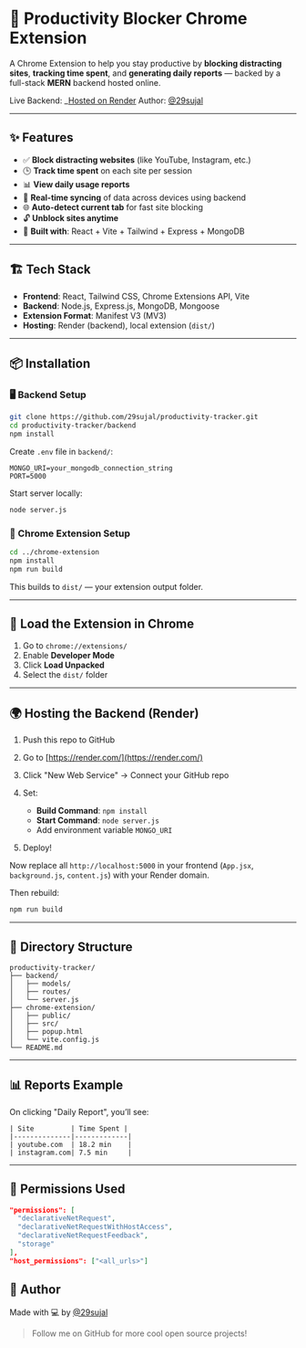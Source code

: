 # 🚀 Productivity Blocker Chrome Extension

A Chrome Extension to help you stay productive by **blocking distracting sites**, **tracking time spent**, and **generating daily reports** — backed by a full-stack **MERN** backend hosted online.

Live Backend: _[Hosted on Render](https://productivity-tracker-2jkn.onrender.com) 
Author: [@29sujal](https://github.com/29sujal)

---

## ✨ Features

- ✅ **Block distracting websites** (like YouTube, Instagram, etc.)
- 🕒 **Track time spent** on each site per session
- 📊 **View daily usage reports**
- 🔄 **Real-time syncing** of data across devices using backend
- 🌐 **Auto-detect current tab** for fast site blocking
- 🔓 **Unblock sites anytime**
- 🧠 **Built with**: React + Vite + Tailwind + Express + MongoDB

---

## 🏗️ Tech Stack

- **Frontend**: React, Tailwind CSS, Chrome Extensions API, Vite
- **Backend**: Node.js, Express.js, MongoDB, Mongoose
- **Extension Format**: Manifest V3 (MV3)
- **Hosting**: Render (backend), local extension (`dist/`)

---

## 📦 Installation

### 🖥 Backend Setup

```bash
git clone https://github.com/29sujal/productivity-tracker.git
cd productivity-tracker/backend
npm install
````

Create `.env` file in `backend/`:

```env
MONGO_URI=your_mongodb_connection_string
PORT=5000
```

Start server locally:

```bash
node server.js
```

### 🧩 Chrome Extension Setup

```bash
cd ../chrome-extension
npm install
npm run build
```

This builds to `dist/` — your extension output folder.

---

## 🧪 Load the Extension in Chrome

1. Go to `chrome://extensions/`
2. Enable **Developer Mode**
3. Click **Load Unpacked**
4. Select the `dist/` folder

---

## 🌍 Hosting the Backend (Render)

1. Push this repo to GitHub
2. Go to [https://render.com/](https://render.com/)
3. Click "New Web Service" → Connect your GitHub repo
4. Set:

   * **Build Command**: `npm install`
   * **Start Command**: `node server.js`
   * Add environment variable `MONGO_URI`
5. Deploy!

Now replace all `http://localhost:5000` in your frontend (`App.jsx`, `background.js`, `content.js`) with your Render domain.

Then rebuild:

```bash
npm run build
```

---

## 📁 Directory Structure

```
productivity-tracker/
├── backend/
│   ├── models/
│   ├── routes/
│   └── server.js
├── chrome-extension/
│   ├── public/
│   ├── src/
│   ├── popup.html
│   └── vite.config.js
└── README.md
```

---

## 📊 Reports Example

On clicking "Daily Report", you’ll see:

```
| Site         | Time Spent |
|--------------|-------------|
| youtube.com  | 18.2 min    |
| instagram.com| 7.5 min     |
```

---

## 🔐 Permissions Used

```json
"permissions": [
  "declarativeNetRequest",
  "declarativeNetRequestWithHostAccess",
  "declarativeNetRequestFeedback",
  "storage"
],
"host_permissions": ["<all_urls>"]
```



## 🙌 Author

Made with 💻 by [@29sujal](https://github.com/29sujal)

> Follow me on GitHub for more cool open source projects!

